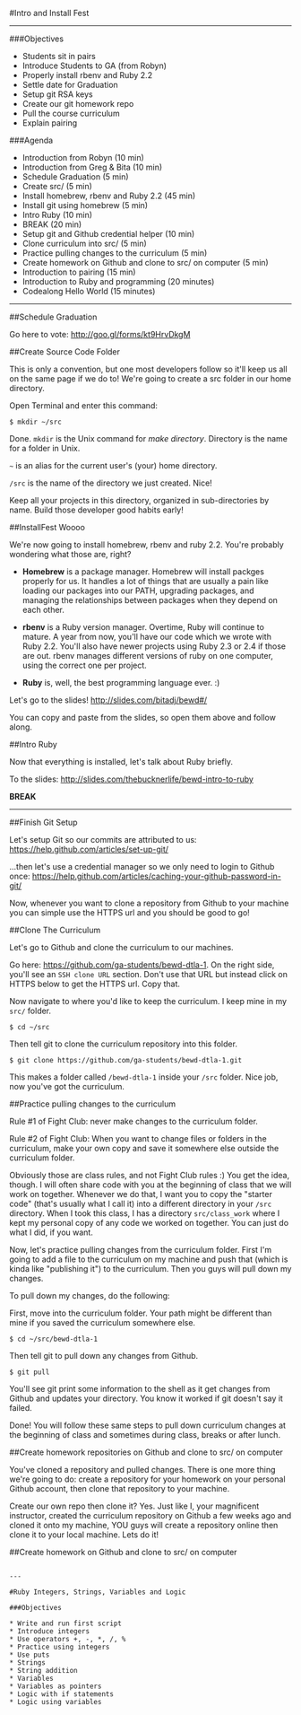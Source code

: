 #Intro and Install Fest

---

###Objectives

* Students sit in pairs
* Introduce Students to GA (from Robyn)
* Properly install rbenv and Ruby 2.2
* Settle date for Graduation
* Setup git RSA keys
* Create our git homework repo
* Pull the course curriculum
* Explain pairing

###Agenda

* Introduction from Robyn (10 min)
* Introduction from Greg & Bita (10 min)
* Schedule Graduation (5 min)
* Create src/ (5 min)
* Install homebrew, rbenv and Ruby 2.2 (45 min)
* Install git using homebrew (5 min)
* Intro Ruby (10 min)
* BREAK (20 min)
* Setup git and Github credential helper (10 min)
* Clone curriculum into src/ (5 min)
* Practice pulling changes to the curriculum (5 min)
* Create homework on Github and clone to src/ on computer (5 min)
* Introduction to pairing (15 min)
* Introduction to Ruby and programming (20 minutes)
* Codealong Hello World (15 minutes)

---

##Schedule Graduation

Go here to vote: http://goo.gl/forms/kt9HrvDkgM

##Create Source Code Folder

This is only a convention, but one most developers follow so it'll keep us all on the same page if we do to! We're going to create a src folder in our home directory.

Open Terminal and enter this command:

```
$ mkdir ~/src
```

Done. `mkdir` is the Unix command for _make directory_. Directory is the name for a folder in Unix.

`~` is an alias for the current user's (your) home directory.

`/src` is the name of the directory we just created. Nice!

Keep all your projects in this directory, organized in sub-directories by name. Build those developer good habits early!

##InstallFest Woooo

We're now going to install homebrew, rbenv and ruby 2.2. You're probably wondering what those are, right?

* **Homebrew** is a package manager. Homebrew will install packges properly for us. It handles a lot of things that are usually a pain like loading our packages into our PATH, upgrading packages, and managing the relationships between packages when they depend on each other.

* **rbenv** is a Ruby version manager. Overtime, Ruby will continue to mature. A year from now, you'll have our code which we wrote with Ruby 2.2. You'll also have newer projects using Ruby 2.3 or 2.4 if those are out. rbenv manages different versions of ruby on one computer, using the correct one per project.

* **Ruby** is, well, the best programming language ever. :)

Let's go to the slides! http://slides.com/bitadj/bewd#/

You can copy and paste from the slides, so open them above and follow along.

##Intro Ruby

Now that everything is installed, let's talk about Ruby briefly.

To the slides: http://slides.com/thebucknerlife/bewd-intro-to-ruby

**BREAK**

---

##Finish Git Setup

Let's setup Git so our commits are attributed to us: https://help.github.com/articles/set-up-git/

...then let's use a credential manager so we only need to login to Github once: https://help.github.com/articles/caching-your-github-password-in-git/

Now, whenever you want to clone a repository from Github to your machine you can simple use the HTTPS url and you should be good to go!

##Clone The Curriculum

Let's go to Github and clone the curriculum to our machines.

Go here: https://github.com/ga-students/bewd-dtla-1. On the right side, you'll see an `SSH clone URL` section. Don't use that URL but instead click on HTTPS below to get the HTTPS url. Copy that.

Now navigate to where you'd like to keep the curriculum. I keep mine in my `src/` folder.

```
$ cd ~/src
```

Then tell git to clone the curriculum repository into this folder. 

```
$ git clone https://github.com/ga-students/bewd-dtla-1.git
```

This makes a folder called `/bewd-dtla-1` inside your `/src` folder. Nice job, now you've got the curriculum.

##Practice pulling changes to the curriculum

Rule #1 of Fight Club: never make changes to the curriculum folder.

Rule #2 of Fight Club: When you want to change files or folders in the curriculum, make your own copy and save it somewhere else outside the curriculum folder.

Obviously those are class rules, and not Fight Club rules :) You get the idea, though. I will often share code with you at the beginning of class that we will work on together. Whenever we do that, I want you to copy the "starter code" (that's usually what I call it) into a different directory in your `/src` directory. When I took this class, I has a directory `src/class_work` where I kept my personal copy of any code we worked on together. You can just do what I did, if you want.

Now, let's practice pulling changes from the curriculum folder. First I'm going to add a file to the curriculum on my machine and push that (which is kinda like "publishing it") to the curriculum. Then you guys will pull down my changes.

To pull down my changes, do the following:

First, move into the curriculum folder. Your path might be different than mine if you saved the curriculum somewhere else.

```
$ cd ~/src/bewd-dtla-1
```

Then tell git to pull down any changes from Github.

```
$ git pull
```

You'll see git print some information to the shell as it get changes from Github and updates your directory. You know it worked if git doesn't say it failed.

Done! You will follow these same steps to pull down curriculum changes at the beginning of class and sometimes during class, breaks or after lunch.

##Create homework repositories on Github and clone to src/ on computer

You've cloned a repository and pulled changes. There is one more thing we're going to do: create a repository for your homework on your personal Github account, then clone that repository to your machine.

Create our own repo then clone it? Yes. Just like I, your magnificent instructor, created the curriculum repository on Github a few weeks ago and cloned it onto my machine, YOU guys will create a repository online then clone it to your local machine. Lets do it!

##Create homework on Github and clone to src/ on computer

~~~~~~~~~~~~~~~~~~~~~~TODO~~~~~~~~~~~~~~~~~~

---

#Ruby Integers, Strings, Variables and Logic

###Objectives

* Write and run first script
* Introduce integers
* Use operators +, -, *, /, %
* Practice using integers
* Use puts
* Strings
* String addition
* Variables
* Variables as pointers
* Logic with if statements
* Logic using variables